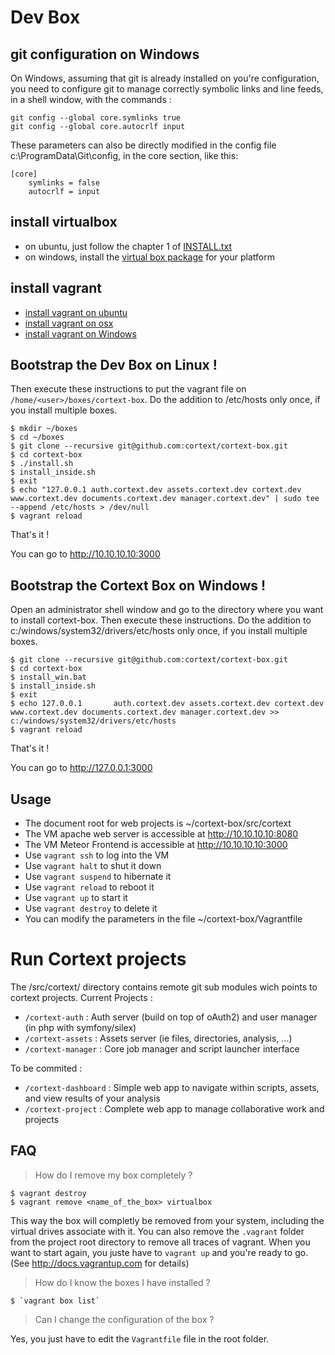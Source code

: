 Dev Box
=======

## git configuration on Windows

On Windows, assuming that git is already installed on you're configuration, you need to configure git to manage correctly symbolic links and line feeds, in a shell window, with the commands :

    git config --global core.symlinks true
    git config --global core.autocrlf input
    
These parameters can also be directly modified in the config file c:\ProgramData\Git\config, in the core section, like this:

    [core]
        symlinks = false
        autocrlf = input

## install virtualbox

- on ubuntu, just follow the chapter 1 of [INSTALL.txt](https://github.com/cortext/cortext-box/blob/master/INSTALL.txt)
- on windows, install the [virtual box package](https://www.virtualbox.org/wiki/Downloads) for your platform

## install vagrant

- [install vagrant on ubuntu](https://github.com/cortext/cortext-box/wiki/vagrant:-installation-on-ubuntu)
- [install vagrant on osx]()
- [install vagrant on Windows](https://www.vagrantup.com/downloads.html)

## Bootstrap the Dev Box on Linux !

Then execute these instructions to put the vagrant file on `/home/<user>/boxes/cortext-box`. Do the addition to /etc/hosts only once, if you install multiple boxes.

    $ mkdir ~/boxes
    $ cd ~/boxes
    $ git clone --recursive git@github.com:cortext/cortext-box.git
    $ cd cortext-box
    $ ./install.sh
    $ install_inside.sh 
    $ exit
    $ echo "127.0.0.1 auth.cortext.dev assets.cortext.dev cortext.dev www.cortext.dev documents.cortext.dev manager.cortext.dev" | sudo tee --append /etc/hosts > /dev/null
    $ vagrant reload

That's it !

You can go to http://10.10.10.10:3000

## Bootstrap the Cortext Box on Windows !

Open an administrator shell window and go to the directory where you want to install cortext-box. Then execute these instructions. Do the addition to c:/windows/system32/drivers/etc/hosts only once, if you install multiple boxes.

    $ git clone --recursive git@github.com:cortext/cortext-box.git
    $ cd cortext-box
    $ install_win.bat
    $ install_inside.sh 
    $ exit
    $ echo 127.0.0.1       auth.cortext.dev assets.cortext.dev cortext.dev www.cortext.dev documents.cortext.dev manager.cortext.dev >> c:/windows/system32/drivers/etc/hosts
    $ vagrant reload

That's it !

You can go to http://127.0.0.1:3000

Usage
-----

  * The document root for web projects is  ~/cortext-box/src/cortext
  * The VM apache web server is accessible at http://10.10.10.10:8080
  * The VM Meteor Frontend is accessible at http://10.10.10.10:3000
  * Use `vagrant ssh` to log into the VM
  * Use `vagrant halt` to shut it down
  * Use `vagrant suspend` to hibernate it
  * Use `vagrant reload` to reboot it
  * Use `vagrant up` to start it
  * Use `vagrant destroy` to delete it
  * You can modify the parameters in the file ~/cortext-box/Vagrantfile

# Run Cortext projects

The /src/cortext/ directory contains remote git sub modules wich points to cortext projects.
Current Projects :
  * `/cortext-auth` : Auth server (build on top of oAuth2) and user manager (in php with symfony/silex)
  * `/cortext-assets` :  Assets server (ie files, directories, analysis, ...)
  * `/cortext-manager` : Core job manager and script launcher interface

To be commited :
  * `/cortext-dashboard` : Simple web app to navigate within scripts, assets, and view results of your analysis
  * `/cortext-project` : Complete web app to manage collaborative work and projects

FAQ 
---

> How do I remove my box completely ?

    $ vagrant destroy
    $ vagrant remove <name_of_the_box> virtualbox

This way the box will completly be removed from your system, including the virtual drives associate with it.
You can also remove the `.vagrant` folder from the project root directory to remove all traces of vagrant. 
When you want to start again, you juste have to `vagrant up` and you're ready to go. (See http://docs.vagrantup.com for details)

> How do I know the boxes I have installed ?

    $ `vagrant box list`

> Can I change the configuration of the box ?

Yes, you just have to edit the `Vagrantfile` file in the root folder.

